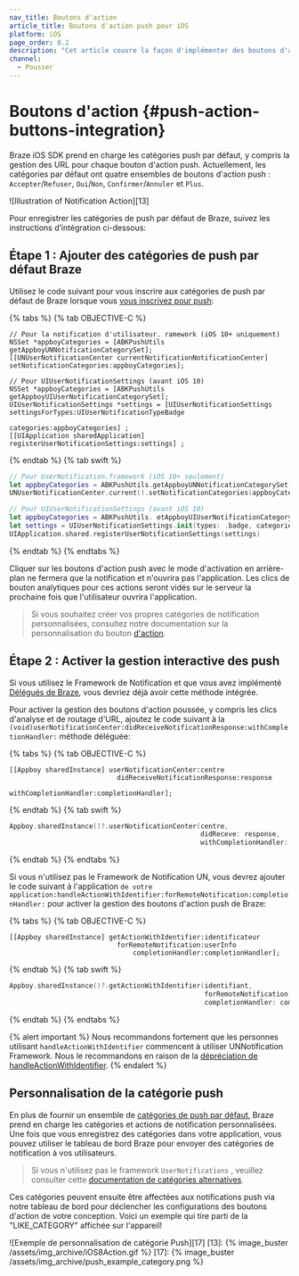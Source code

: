 ```yaml
---
nav_title: Boutons d'action
article_title: Boutons d'action push pour iOS
platform: iOS
page_order: 0.2
description: "Cet article couvre la façon d'implémenter des boutons d'action dans vos notifications push iOS."
channel:
  - Pousser
---
```


# Boutons d'action {#push-action-buttons-integration}

Braze iOS SDK prend en charge les catégories push par défaut, y compris la gestion des URL pour chaque bouton d'action push. Actuellement, les catégories par défaut ont quatre ensembles de boutons d'action push : `Accepter`/`Refuser`, `Oui`/`Non`, `Confirmer`/`Annuler` et `Plus`.

!\[Illustration of Notification Action\]\[13\]

Pour enregistrer les catégories de push par défaut de Braze, suivez les instructions d’intégration ci-dessous:

## Étape 1 : Ajouter des catégories de push par défaut Braze

Utilisez le code suivant pour vous inscrire aux catégories de push par défaut de Braze lorsque vous [vous inscrivez pour push][36]:

{% tabs %}
{% tab OBJECTIVE-C %}

```objc
// Pour la notification d'utilisateur. ramework (iOS 10+ uniquement)
NSSet *appboyCategories = [ABKPushUtils getAppboyUNNotificationCategorySet];
[[UNUserNotificationCenter currentNotificationNotificationCenter] setNotificationCategories:appboyCategories];

// Pour UIUserNotificationSettings (avant iOS 10)
NSSet *appboyCategories = [ABKPushUtils getAppboyUIUserNotificationCategorySet];
UIUserNotificationSettings *settings = [UIUserNotificationSettings settingsForTypes:UIUserNotificationTypeBadge
                                                                         categories:appboyCategories] ;
[[UIApplication sharedApplication] registerUserNotificationSettings:settings] ;
```

{% endtab %}
{% tab swift %}

```swift
// Pour UserNotification.framework (iOS 10+ seulement)
let appboyCategories = ABKPushUtils.getAppboyUNNotificationCategorySet()
UNUserNotificationCenter.current().setNotificationCategories(appboyCategories)

// Pour UIUserNotificationSettings (avant iOS 10)
let appboyCategories = ABKPushUtils. etAppboyUIUserNotificationCategorySet()
let settings = UIUserNotificationSettings.init(types: .badge, categories: appboyCategories)
UIApplication.shared.registerUserNotificationSettings(settings)
```

{% endtab %}
{% endtabs %}

Cliquer sur les boutons d'action push avec le mode d'activation en arrière-plan ne fermera que la notification et n'ouvrira pas l'application. Les clics de bouton analytiques pour ces actions seront vidés sur le serveur la prochaine fois que l'utilisateur ouvrira l'application.

> Si vous souhaitez créer vos propres catégories de notification personnalisées, consultez notre documentation sur la personnalisation du bouton [d'action][37].

## Étape 2 : Activer la gestion interactive des push

Si vous utilisez le Framework de Notification et que vous avez implémenté [Délégués de Braze][39], vous devriez déjà avoir cette méthode intégrée.

Pour activer la gestion des boutons d'action poussée, y compris les clics d'analyse et de routage d'URL, ajoutez le code suivant à la `(void)userNotificationCenter:didReceiveNotificationResponse:withCompletionHandler:` méthode déléguée:

{% tabs %}
{% tab OBJECTIVE-C %}

```objc
[[Appboy sharedInstance] userNotificationCenter:centre
                           didReceiveNotificationResponse:response
                               withCompletionHandler:completionHandler];
```

{% endtab %}
{% tab swift %}

```swift
Appboy.sharedInstance()?.userNotificationCenter(centre,
                                                didReceve: response,
                                                withCompletionHandler: completionHandler)
```

{% endtab %}
{% endtabs %}

Si vous n'utilisez pas le Framework de Notification UN, vous devrez ajouter le code suivant à l'application `de votre application:handleActionWithIdentifier:forRemoteNotification:completionHandler:` pour activer la gestion des boutons d'action push de Braze:

{% tabs %}
{% tab OBJECTIVE-C %}

```objc
[[Appboy sharedInstance] getActionWithIdentifier:identificateur
                           forRemoteNotification:userInfo
                               completionHandler:completionHandler];
```

{% endtab %}
{% tab swift %}

```swift
Appboy.sharedInstance()?.getActionWithIdentifier(identifiant,
                                                 forRemoteNotification: userInfo,,
                                                 completionHandler: completionHandler)
```

{% endtab %}
{% endtabs %}

{% alert important %}
Nous recommandons fortement que les personnes utilisant `handleActionWithIdentifier` commencent à utiliser UNNotification Framework. Nous le recommandons en raison de la [dépréciation de handleActionWithIdentifier](https://developer.apple.com/documentation/uikit/uiapplicationdelegate/1623068-application?language=objc).
{% endalert %}

## Personnalisation de la catégorie push

En plus de fournir un ensemble de [catégories de push par défaut][2], Braze prend en charge les catégories et actions de notification personnalisées. Une fois que vous enregistrez des catégories dans votre application, vous pouvez utiliser le tableau de bord Braze pour envoyer des catégories de notification à vos utilisateurs.

> Si vous n'utilisez pas le framework `UserNotifications` , veuillez consulter cette [documentation de catégories alternatives][31].

Ces catégories peuvent ensuite être affectées aux notifications push via notre tableau de bord pour déclencher les configurations des boutons d'action de votre conception. Voici un exemple qui tire parti de la "LIKE_CATEGORY" affichée sur l'appareil!

!\[Exemple de personnalisation de catégorie Push\]\[17\]
[13]: {% image_buster /assets/img_archive/iOS8Action.gif %} [17]: {% image_buster /assets/img_archive/push_example_category.png %}

[36]: {{site.baseurl}}/developer_guide/platform_integration_guides/ios/push_notifications/integration/#step-4-register-push-tokens-with-braze
[37]: {{site.baseurl}}/developer_guide/platform_integration_guides/ios/push_notifications/customization/action_buttons/#push-category-customization
[39]: {{site.baseurl}}/developer_guide/platform_integration_guides/ios/push_notifications/integration/#step-5-enable-push-handling
[31]: https://developer.apple.com/reference/uikit/uiusernotificationcategory
[2]: {{site.baseurl}}/developer_guide/platform_integration_guides/ios/push_notifications/customization/action_buttons/